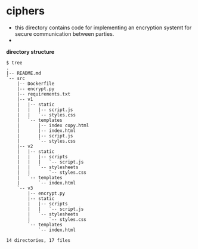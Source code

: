 # ciphers
- this directory contains code for implementing an encryption systemt for secure communication between parties.
- 



**directory structure**
```plaintext
$ tree
.
|-- README.md
`-- src
    |-- Dockerfile
    |-- encrypt.py
    |-- requirements.txt
    |-- v1
    |   |-- static
    |   |   |-- script.js
    |   |   `-- styles.css
    |   `-- templates
    |       |-- index copy.html
    |       |-- index.html
    |       |-- script.js
    |       `-- styles.css
    |-- v2
    |   |-- static
    |   |   |-- scripts
    |   |   |   `-- script.js
    |   |   `-- stylesheets
    |   |       `-- styles.css
    |   `-- templates
    |       `-- index.html
    `-- v3
        |-- encrypt.py
        |-- static
        |   |-- scripts
        |   |   `-- script.js
        |   `-- stylesheets
        |       `-- styles.css
        `-- templates
            `-- index.html

14 directories, 17 files
```